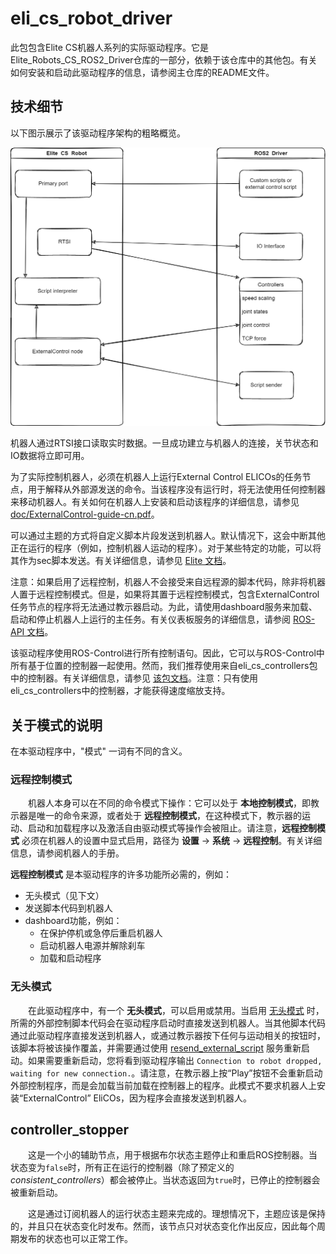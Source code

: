 # eli_cs_robot_driver

此包包含Elite CS机器人系列的实际驱动程序。它是Elite_Robots_CS_ROS2_Driver仓库的一部分，依赖于该仓库中的其他包。有关如何安装和启动此驱动程序的信息，请参阅主仓库的README文件。

## 技术细节

以下图示展示了该驱动程序架构的粗略概览。

![arch](./doc/Driver-arch.drawio.png)

机器人通过RTSI接口读取实时数据。一旦成功建立与机器人的连接，关节状态和IO数据将立即可用。

为了实际控制机器人，必须在机器人上运行External Control ELICOs的任务节点，用于解释从外部源发送的命令。当该程序没有运行时，将无法使用任何控制器来移动机器人。有关如何在机器人上安装和启动该程序的详细信息，请参见 [doc/ExternalControl-guide-cn.pdf](./doc/ExternalControl-guide-cn.pdf)。

可以通过主题的方式将自定义脚本片段发送到机器人。默认情况下，这会中断其他正在运行的程序（例如，控制机器人运动的程序）。对于某些特定的功能，可以将其作为sec脚本发送。有关详细信息，请参见 [Elite 文档](https://www.eliterobots.com/downloads)。

注意：如果启用了远程控制，机器人不会接受来自远程源的脚本代码，除非将机器人置于远程控制模式。但是，如果将其置于远程控制模式，包含ExternalControl任务节点的程序将无法通过教示器启动。为此，请使用dashboard服务来加载、启动和停止机器人上运行的主任务。有关仪表板服务的详细信息，请参阅 [ROS-API 文档](../doc/ROS2Interface_CN.md)。

该驱动程序使用ROS-Control进行所有控制语句。因此，它可以与ROS-Control中所有基于位置的控制器一起使用。然而，我们推荐使用来自eli_cs_controllers包中的控制器。有关详细信息，请参见 [该包文档](../eli_cs_controllers/README_CN.md)。注意：只有使用eli_cs_controllers中的控制器，才能获得速度缩放支持。

## 关于模式的说明

在本驱动程序中，"模式" 一词有不同的含义。

### 远程控制模式

&emsp;&emsp;机器人本身可以在不同的命令模式下操作：它可以处于 **本地控制模式**，即教示器是唯一的命令来源，或者处于 **远程控制模式**，在这种模式下，教示器的运动、启动和加载程序以及激活自由驱动模式等操作会被阻止。请注意，**远程控制模式** 必须在机器人的设置中显式启用，路径为 **设置** -> **系统** -> **远程控制**。有关详细信息，请参阅机器人的手册。

**远程控制模式** 是本驱动程序的许多功能所必需的，例如：
 * 无头模式（见下文）
 * 发送脚本代码到机器人
 * dashboard功能，例如：
   * 在保护停机或急停后重启机器人
   * 启动机器人电源并解除刹车
   * 加载和启动程序

### 无头模式

&emsp;&emsp;在此驱动程序中，有一个 **无头模式**，可以启用或禁用。当启用 [无头模式](../doc/ROS2Interface_CN.md#headless_mode) 时，所需的外部控制脚本代码会在驱动程序启动时直接发送到机器人。当其他脚本代码通过此驱动程序直接发送到机器人，或通过教示器按下任何与运动相关的按钮时，该脚本将被该操作覆盖，并需要通过使用 [resend_external_script](../doc/ROS2Interface.md#resend_external_scriptstd_srvssrvtrigger) 服务重新启动。如果需要重新启动，您将看到驱动程序输出 `Connection to robot dropped, waiting for new connection.`。请注意，在教示器上按“Play”按钮不会重新启动外部控制程序，而是会加载当前加载在控制器上的程序。此模式不要求机器人上安装“ExternalControl” EliCOs，因为程序会直接发送到机器人。

## controller_stopper

&emsp;&emsp;这是一个小的辅助节点，用于根据布尔状态主题停止和重启ROS控制器。当状态变为`false`时，所有正在运行的控制器（除了预定义的 *consistent_controllers*）都会被停止。当状态返回为`true`时，已停止的控制器会被重新启动。

&emsp;&emsp;这是通过订阅机器人的运行状态主题来完成的。理想情况下，主题应该是保持的，并且只在状态变化时发布。然而，该节点只对状态变化作出反应，因此每个周期发布的状态也可以正常工作。
